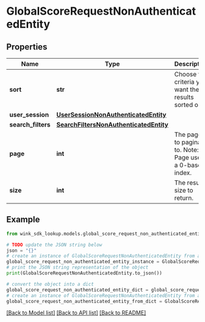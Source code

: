 # GlobalScoreRequestNonAuthenticatedEntity


## Properties

Name | Type | Description | Notes
------------ | ------------- | ------------- | -------------
**sort** | **str** | Choose the criteria you want the results sorted on. | 
**user_session** | [**UserSessionNonAuthenticatedEntity**](UserSessionNonAuthenticatedEntity.md) |  | 
**search_filters** | [**SearchFiltersNonAuthenticatedEntity**](SearchFiltersNonAuthenticatedEntity.md) |  | [optional] 
**page** | **int** | The page to paginate to. Note: Page uses a 0-based index. | [default to 0]
**size** | **int** | The result size to return. | [default to 6]

## Example

```python
from wink_sdk_lookup.models.global_score_request_non_authenticated_entity import GlobalScoreRequestNonAuthenticatedEntity

# TODO update the JSON string below
json = "{}"
# create an instance of GlobalScoreRequestNonAuthenticatedEntity from a JSON string
global_score_request_non_authenticated_entity_instance = GlobalScoreRequestNonAuthenticatedEntity.from_json(json)
# print the JSON string representation of the object
print(GlobalScoreRequestNonAuthenticatedEntity.to_json())

# convert the object into a dict
global_score_request_non_authenticated_entity_dict = global_score_request_non_authenticated_entity_instance.to_dict()
# create an instance of GlobalScoreRequestNonAuthenticatedEntity from a dict
global_score_request_non_authenticated_entity_from_dict = GlobalScoreRequestNonAuthenticatedEntity.from_dict(global_score_request_non_authenticated_entity_dict)
```
[[Back to Model list]](../README.md#documentation-for-models) [[Back to API list]](../README.md#documentation-for-api-endpoints) [[Back to README]](../README.md)


